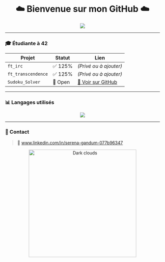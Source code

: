 <h1 align="center">☁️ Bienvenue sur mon GitHub ☁️</h1>

<p align="center">
  <img src="https://readme-typing-svg.herokuapp.com/?lines=Étudiante+à+42&center=true&width=600&height=45">
</p>

---

### 🎓 Étudiante à 42 

| Projet             | Statut     | Lien                                                       |
|--------------------|------------|------------------------------------------------------------|
| `ft_irc`           | ✅ 125%     | *(Privé ou à ajouter)*                                     |
| `ft_transcendence` | ✅ 125%     | *(Privé ou à ajouter)*                                     |
| `Sudoku_Solver`    | 🧩 Open     | [🔗 Voir sur GitHub](https://github.com/CodeS42/Sudoku_Solver) |

---

### 📊 Langages utilisés

<p align="center">
  <img src="https://github-readme-stats.vercel.app/api/top-langs/?username=CodeS42&layout=compact&langs_count=8&theme=tokyonight" />
</p>

---

### 💬 Contact

> 📧 www.linkedin.com/in/serena-gandum-077b96347

<p align="center">
  <img src="https://media.giphy.com/media/WTk4ZxFHH3Gg9vlgc6/giphy.gif" width="350" alt="Dark clouds">
</p>

